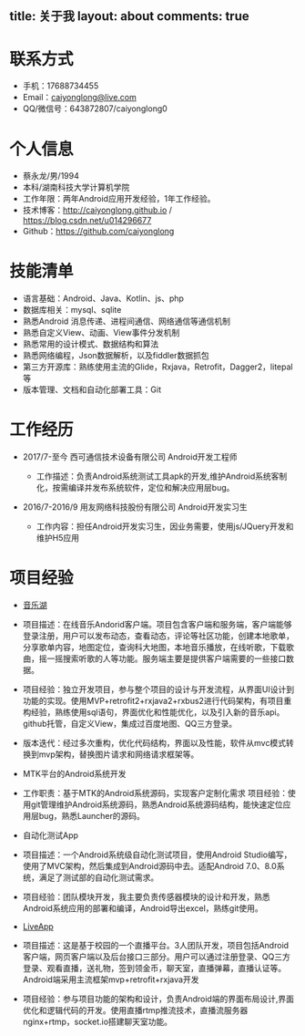 title: 关于我
layout: about
comments: true
---

# 联系方式
- 手机：17688734455
- Email：caiyonglong@live.com 
- QQ/微信号：643872807/caiyonglong0


# 个人信息

 - 蔡永龙/男/1994 
 - 本科/湖南科技大学计算机学院 
 - 工作年限：两年Android应用开发经验，1年工作经验。
 - 技术博客：http://caiyonglong.github.io / https://blog.csdn.net/u014296677
 - Github：https://github.com/caiyonglong

# 技能清单
- 语言基础：Android、Java、Kotlin、js、php
- 数据库相关：mysql、sqlite
- 熟悉Android 消息传递、进程间通信、网络通信等通信机制
- 熟悉自定义View、动画、View事件分发机制
- 熟悉常用的设计模式、数据结构和算法
- 熟悉网络编程，Json数据解析，以及fiddler数据抓包
- 第三方开源库：熟练使用主流的Glide，Rxjava，Retrofit，Dagger2，litepal等
- 版本管理、文档和自动化部署工具：Git

# 工作经历
- 2017/7-至今 西可通信技术设备有限公司 Android开发工程师
  - 工作描述：负责Android系统测试工具apk的开发,维护Android系统客制化，按需编译并发布系统软件，定位和解决应用层bug。
   
- 2016/7-2016/9 用友网络科技股份有限公司 Android开发实习生
  - 工作内容：担任Android开发实习生，因业务需要，使用js/JQuery开发和维护H5应用

# 项目经验

- [音乐湖](https://github.com/caiyonglong/MusicLake)
 - 项目描述：在线音乐Andorid客户端。项目包含客户端和服务端，客户端能够登录注册，用户可以发布动态，查看动态，评论等社区功能，创建本地歌单，分享歌单内容，地图定位，查询科大地图，本地音乐播放，在线听歌，下载歌曲，摇一摇搜索听歌的人等功能。服务端主要是提供客户端需要的一些接口数据。
 - 项目经验：独立开发项目，参与整个项目的设计与开发流程，从界面UI设计到功能的实现。使用MVP+retrofit2+rxjava2+rxbus2进行代码架构，有项目重 构经验，熟练使用sql语句，界面优化和性能优化，以及引入新的音乐api。github托管，自定义View，集成过百度地图、QQ三方登录。
 - 版本迭代：经过多次重构，优化代码结构，界面以及性能，软件从mvc模式转换到mvp架构，替换图片请求和网络请求框架等。


- MTK平台的Android系统开发
 - 工作职责：基于MTK的Android系统源码，实现客户定制化需求
项目经验：使用git管理维护Android系统源码，熟悉Android系统源码结构，能快速定位应用层bug，熟悉Launcher的源码。

- 自动化测试App
 - 项目描述：一个Android系统级自动化测试项目，使用Android Studio编写，使用了MVC架构，然后集成到Android源码中去。适配Android 7.0、8.0系统，满足了测试部的自动化测试需求。
 - 项目经验：团队模块开发，我主要负责传感器模块的设计和开发，熟悉Android系统应用的部署和编译，Android导出excel，熟练git使用。
                  
- [LiveApp](https://github.com/caiyonglong/LiveApp)
 - 项目描述：这是基于校园的一个直播平台。3人团队开发，项目包括Android客户端，网页客户端以及后台接口三部分。用户可以通过注册登录、QQ三方登录、观看直播，送礼物，签到领金币，聊天室，直播弹幕，直播认证等。Android端采用主流框架mvp+retrofit+rxjava开发
 - 项目经验：参与项目功能的架构和设计，负责Android端的界面布局设计,界面优化和逻辑代码的开发。使用直播rtmp推流技术，直播流服务器nginx+rtmp，socket.io搭建聊天室功能。